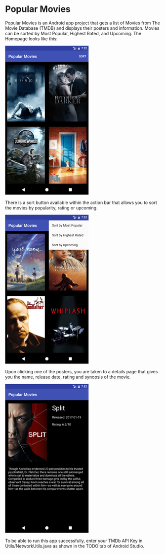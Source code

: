 # Popular Movies

Popular Movies is an Android app project that gets a list of Movies from The Movie Database (TMDB) and displays their posters and information. Movies can be sorted by Most Popular, Highest Rated, and Upcoming. The Homepage looks like this:

![Main Page](/screenshots/main_page.png?raw=true)


There is a sort button available within the action bar that allows you to sort the movies by popularity, rating or upcoming.

![Sort Menu](/screenshots/sort_menu.png?raw=true)


Upon clicking one of the posters, you are taken to a details page that gives you the name, release date, rating and synopsis of the movie. 

![Details Page](/screenshots/movie_details.png?raw=true)


To be able to run this app successfully, enter your TMDb API Key in Utils/NetworkUtils.java as shown in the TODO tab of Android Studio.

